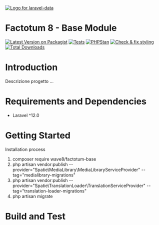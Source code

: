 <div align="left">
    <a href="https://spatie.be/open-source?utm_source=github&utm_medium=banner&utm_campaign=laravel-data">
      <picture>
        <source media="(prefers-color-scheme: dark)" srcset="">
        <img alt="Logo for laravel-data" src="https://framerusercontent.com/images/JOikVuJn0Cyh8xGEJHDctbP7quY.png?scale-down-to=512">
      </picture>
    </a>

<h1>Factotum 8 - Base Module</h1>

[![Latest Version on Packagist](https://img.shields.io/packagist/v/spatie/laravel-data.svg?style=flat-square)](https://packagist.org/packages/spatie/laravel-data)
[![Tests](https://github.com/spatie/laravel-data/actions/workflows/run-tests.yml/badge.svg)](https://github.com/spatie/laravel-data/actions/workflows/run-tests.yml)
[![PHPStan](https://github.com/spatie/laravel-data/actions/workflows/phpstan.yml/badge.svg)](https://github.com/spatie/laravel-data/actions/workflows/phpstan.yml)
[![Check & fix styling](https://github.com/spatie/laravel-data/actions/workflows/php-cs-fixer.yml/badge.svg)](https://github.com/spatie/laravel-data/actions/workflows/php-cs-fixer.yml)
[![Total Downloads](https://img.shields.io/packagist/dt/spatie/laravel-data.svg?style=flat-square)](https://packagist.org/packages/spatie/laravel-data)

</div>

# Introduction 
Descrizione progetto ...

# Requirements and Dependencies
- Laravel ^12.0

# Getting Started
Installation process
1. composer require wave8/factotum-base
2. php artisan vendor:publish --provider="Spatie\MediaLibrary\MediaLibraryServiceProvider" --tag="medialibrary-migrations"
3. php artisan vendor:publish --provider="Spatie\TranslationLoader\TranslationServiceProvider" --tag="translation-loader-migrations"
3. php artisan migrate

# Build and Test

